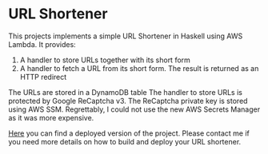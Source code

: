 # URL Shortener
This projects implements a simple URL Shortener in Haskell using AWS Lambda.
It provides:
1. A handler to store URLs together with its short form
2. A handler to fetch a URL from its short form. The result is returned as an HTTP redirect

The URLs are stored in a DynamoDB table
The handler to store URLs is protected by Google ReCaptcha v3.
The ReCaptcha private key is stored using AWS SSM. Regrettably, I could not use the new AWS Secrets Manager as it was more expensive.

[Here](https://s.mirko.io) you can find a deployed version of the project.
Please contact me if you need more details on how to build and deploy your URL shortener.
